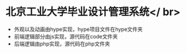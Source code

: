 # 北京工业大学毕业设计管理系统</ br>
* 外观以及动画由hype实现，hype项目文件在hype文件夹
* 前端逻辑部分由js实现，源代码在code文件夹
* 后端逻辑由php实现，源代码在php文件夹
